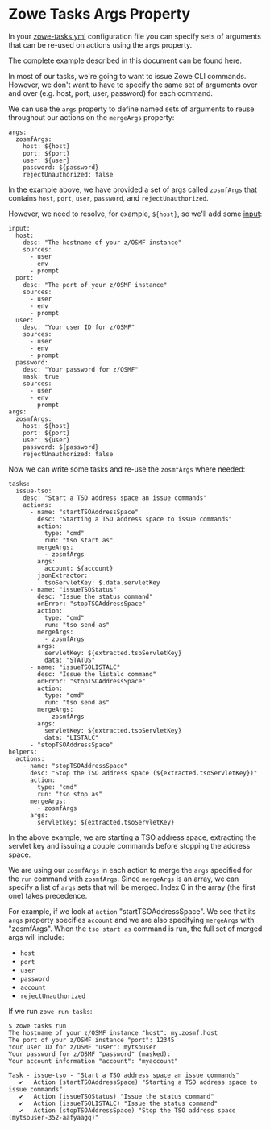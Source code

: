 # Zowe Tasks Args Property
In your [zowe-tasks.yml](./config.md) configuration file you can specify sets of arguments that can be re-used on actions using the `args` property.

The complete example described in this document can be found [here](../example/more/args/zowe-tasks.yml).

In most of our tasks, we're going to want to issue Zowe CLI commands. However, we don't want to have to specify the same set of arguments over and over (e.g. host, port, user, password) for each command.

We can use the `args` property to define named sets of arguments to reuse throughout our actions on the `mergeArgs` property:
```
args:
  zosmfArgs:
    host: ${host}
    port: ${port}
    user: ${user}
    password: ${password}
    rejectUnauthorized: false
```

In the example above, we have provided a set of args called `zosmfArgs` that contains `host`, `port`, `user`, `password`, and `rejectUnauthorized`. 

However, we need to resolve, for example, `${host}`, so we'll add some [input](./input.md):
```
input: 
  host:
    desc: "The hostname of your z/OSMF instance"
    sources:
      - user
      - env
      - prompt
  port:
    desc: "The port of your z/OSMF instance"
    sources:
      - user
      - env
      - prompt
  user: 
    desc: "Your user ID for z/OSMF" 
    sources: 
      - user
      - env
      - prompt
  password:
    desc: "Your password for z/OSMF"
    mask: true
    sources: 
      - user
      - env
      - prompt
args:
  zosmfArgs:
    host: ${host}
    port: ${port}
    user: ${user}
    password: ${password}
    rejectUnauthorized: false
```

Now we can write some tasks and re-use the `zosmfArgs` where needed:
```
tasks:
  issue-tso:
    desc: "Start a TSO address space an issue commands"
    actions:
      - name: "startTSOAddressSpace"
        desc: "Starting a TSO address space to issue commands"
        action:
          type: "cmd"
          run: "tso start as"
        mergeArgs:
          - zosmfArgs
        args:
          account: ${account}
        jsonExtractor:
          tsoServletKey: $.data.servletKey     
      - name: "issueTSOStatus"
        desc: "Issue the status command"
        onError: "stopTSOAddressSpace"
        action:
          type: "cmd"
          run: "tso send as"
        mergeArgs:
          - zosmfArgs
        args:
          servletKey: ${extracted.tsoServletKey}
          data: "STATUS"
      - name: "issueTSOLISTALC"
        desc: "Issue the listalc command"
        onError: "stopTSOAddressSpace"
        action:
          type: "cmd"
          run: "tso send as"
        mergeArgs:
          - zosmfArgs
        args:
          servletKey: ${extracted.tsoServletKey}
          data: "LISTALC"
      - "stopTSOAddressSpace"
helpers:
  actions:
    - name: "stopTSOAddressSpace"
      desc: "Stop the TSO address space (${extracted.tsoServletKey})"
      action:
        type: "cmd"
        run: "tso stop as"
      mergeArgs:
        - zosmfArgs
      args:
        servletkey: ${extracted.tsoServletKey}
```

In the above example, we are starting a TSO address space, extracting the servlet key and issuing a couple commands before stopping the address space. 

We are using our `zosmfArgs` in each action to merge the `args` specified for the `run` command with `zosmfArgs`. Since `mergeArgs` is an array, we can specify a list of `args` sets that will be merged. Index 0 in the array (the first one) takes precedence. 

For example, if we look at `action` "startTSOAddressSpace". We see that its `args` property specifies `account` and we are also specifying `mergeArgs` with "zosmfArgs". When the `tso start as` command is run, the full set of merged args will include:
- `host`
- `port`
- `user`
- `password`
- `account`
- `rejectUnauthorized`

If we run `zowe run tasks`:
```
$ zowe tasks run
The hostname of your z/OSMF instance "host": my.zosmf.host
The port of your z/OSMF instance "port": 12345
Your user ID for z/OSMF "user": mytsouser
Your password for z/OSMF "password" (masked):
Your account information "account": "myaccount"

Task - issue-tso - "Start a TSO address space an issue commands"
   ✔   Action (startTSOAddressSpace) "Starting a TSO address space to issue commands"
   ✔   Action (issueTSOStatus) "Issue the status command"
   ✔   Action (issueTSOLISTALC) "Issue the status command"
   ✔   Action (stopTSOAddressSpace) "Stop the TSO address space (mytsouser-352-aafyaagq)"
```